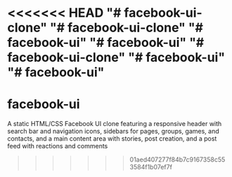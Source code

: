 <<<<<<< HEAD
"# facebook-ui-clone" "# facebook-ui-clone" 
"# facebook-ui" 
"# facebook-ui" 
"# facebook-ui-clone" 
"# facebook-ui" 
"# facebook-ui" 
=======
# facebook-ui
A static HTML/CSS Facebook UI clone featuring a responsive header with search bar and navigation icons, sidebars for pages, groups, games, and contacts, and a main content area with stories, post creation, and a post feed with reactions and comments
>>>>>>> 01aed407277f84b7c9167358c553584f1b07ef7f
